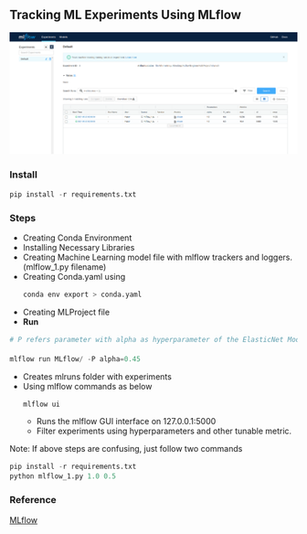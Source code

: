 ## Tracking ML Experiments Using MLflow

![MLflow Experiment Tracker](images/mlflow_experiment_tracker.png)

### Install

```python
pip install -r requirements.txt
```

### Steps

* Creating Conda Environment
* Installing Necessary Libraries
* Creating Machine Learning model file with mlflow trackers and loggers.(mlflow_1.py filename)
* Creating Conda.yaml using 
  ```python
  conda env export > conda.yaml
  ```
* Creating MLProject file
* **Run**

```python
# P refers parameter with alpha as hyperparameter of the ElasticNet Model.

mlflow run MLflow/ -P alpha=0.45
```
* Creates mlruns folder with experiments
* Using mlflow commands as below
  ```python
  mlflow ui
  ```
  - Runs the mlflow GUI interface on 127.0.0.1:5000
  - Filter experiments using hyperparameters and other tunable metric.

Note: If above steps are confusing, just follow two commands

```python
pip install -r requirements.txt
python mlflow_1.py 1.0 0.5
```
### Reference

[MLflow](https://www.mlflow.org/docs/latest/tutorials-and-examples/tutorial.html#conda-example)

